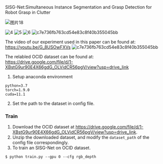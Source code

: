 SISG-Net:Simultaneous Instance Segmentation and Grasp Detection for Robot Grasp in Clutter

![图片18](https://github.com/meiguiz/SISG-Net/assets/90629126/9fcdc737-ca33-4899-bd70-f0eea9726160)

![4](https://github.com/meiguiz/SISG-Net/assets/90629126/45422f9a-5495-4f1e-a03e-2c2958ed1b43)
![5](https://github.com/meiguiz/SISG-Net/assets/90629126/c43d4be2-edf5-42f9-b2f4-a39c3a27bf01)
![6](https://github.com/meiguiz/SISG-Net/assets/90629126/6dd35863-37a4-44ab-b742-08cf11dc7ffd)
![c7e736fb763cd54e83c8f40b355045bb](https://github.com/meiguiz/SISG-Net/assets/90629126/66d041ca-f265-4120-b582-93d491c6e14d)


The video of our experiment used in this paper can be found at: https://youtu.be/G_8USOwFXVs
![c7e736fb763cd54e83c8f40b355045bb](https://github.com/meiguiz/SISG-Net/assets/90629126/19f5b56c-bff3-4607-a00c-b25d57c9ea3d)

The relabled OCID dataset can be found at: https://drive.google.com/file/d/1-XBstG9ur90E4X66gdG_OLVidCR56pgV/view?usp=drive_link


1. Setup anaconda environment
```
python=3.7
torch=1.9.0
cuda=11.1
```
2. Set the path to the dataset in config file.
### Train

1. Download the OCID dataset at https://drive.google.com/file/d/1-XBstG9ur90E4X66gdG_OLVidCR56pgV/view?usp=drive_link.
2. Unzip the downloaded dataset, and modify the `dataset_path` of the config file correspondingly.
3. To train an SISG-Net on OCID dataset. 
```
$ python train.py --gpu 0 --cfg rgb_depth
